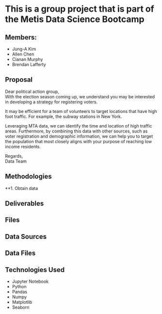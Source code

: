 # This is a group project that is part of the Metis Data Science Bootcamp

## Members:
+ Jung-A Kim
+ Allen Chen
+ Cianan Murphy
+ Brendan Lafferty

## Proposal
Dear political action group,\
With the election season coming up, we understand you may be interested in developing a strategy for registering voters.

It may be efficient for a team of volunteers to target locations that have high foot traffic. For example, the subway stations in New York.

Leveraging MTA data, we can identify the time and location of high traffic areas. Furthermore, by combining this data with other sources, such as voter registration and demographic information, we can help you to target the population that most closely aligns with your purpose of reaching low income residents.

Regards,\
Data Team

## Methodologies
**1. Obtain data



## Deliverables

## Files

## Data Sources

## Data Files

## Technologies Used
* Jupyter Notebook
* Python
* Pandas
* Numpy
* Matplotlib
* Seaborn

